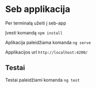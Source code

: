 # Seb applikacija

Per terminalą užeiti į seb-app

Įvesti komandą `npm install`

Aplikacija paleidžiama komanda `ng serve`

Applikacijos url `http://localhost:4200/`

## Testai

Testai paleidžiami komanda `ng test`

